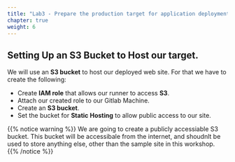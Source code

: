 ```yaml
---
title: "Lab3 - Prepare the production target for application deployment"
chapter: true
weight: 6
---
```


## Setting Up an S3 Bucket to Host our target.

We will use an **S3 bucket** to host our deployed web site.
For that we have to create the following:

- Create **IAM role** that allows our runner to access **S3**.
- Attach our created role to our Gitlab Machine.
- Create an **S3 bucket**.
- Set the bucket for **Static Hosting** to allow public access to our site.


{{% notice warning %}}
We are going to create a publicly accessiable S3 bucket.
This bucket will be accessibale from the internet, and shoudnlt be used to store anything else, other than the sample site in this workshop.
{{% /notice  %}}
